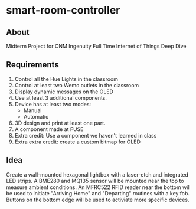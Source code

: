 # smart-room-controller

## About
Midterm Project for CNM Ingenuity Full Time Internet of Things Deep Dive

## Requirements
1. Control all the Hue Lights in the classroom
1. Control at least two Wemo outlets in the classroom
1. Display dynamic messages on the OLED
1. Use at least 3 additional components.
1. Device has at least two modes:
   - Manual
   - Automatic
1. 3D design and print at least one part.
1. A component made at FUSE
1. Extra credit: Use a component we haven't learned in class
1. Extra extra credit: create a custom bitmap for OLED  

## Idea
Create a wall-mounted hexagonal lightbox with a laser-etch and integrated LED strips. 
A BME280 and MQ135 sensor will be mounted near the top to measure ambient conditions. 
An MFRC522 RFID reader near the bottom will be used to initiate "Arriving Home" and "Departing" routines with a key fob.
Buttons on the bottom edge will be used to activiate more specific devices. 
